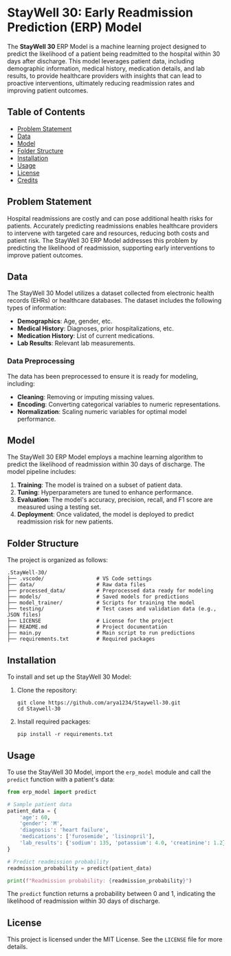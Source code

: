 # StayWell 30: Early Readmission Prediction (ERP) Model

The **StayWell 30** ERP Model is a machine learning project designed to predict the likelihood of a patient being readmitted to the hospital within 30 days after discharge. This model leverages patient data, including demographic information, medical history, medication details, and lab results, to provide healthcare providers with insights that can lead to proactive interventions, ultimately reducing readmission rates and improving patient outcomes.

## Table of Contents
- [Problem Statement](#problem-statement)
- [Data](#data)
- [Model](#model)
- [Folder Structure](#folder-structure)
- [Installation](#installation)
- [Usage](#usage)
- [License](#license)
- [Credits](#credits)

## Problem Statement

Hospital readmissions are costly and can pose additional health risks for patients. Accurately predicting readmissions enables healthcare providers to intervene with targeted care and resources, reducing both costs and patient risk. The StayWell 30 ERP Model addresses this problem by predicting the likelihood of readmission, supporting early interventions to improve patient outcomes.

## Data

The StayWell 30 Model utilizes a dataset collected from electronic health records (EHRs) or healthcare databases. The dataset includes the following types of information:
- **Demographics**: Age, gender, etc.
- **Medical History**: Diagnoses, prior hospitalizations, etc.
- **Medication History**: List of current medications.
- **Lab Results**: Relevant lab measurements.

### Data Preprocessing
The data has been preprocessed to ensure it is ready for modeling, including:
- **Cleaning**: Removing or imputing missing values.
- **Encoding**: Converting categorical variables to numeric representations.
- **Normalization**: Scaling numeric variables for optimal model performance.

## Model

The StayWell 30 ERP Model employs a machine learning algorithm to predict the likelihood of readmission within 30 days of discharge. The model pipeline includes:
1. **Training**: The model is trained on a subset of patient data.
2. **Tuning**: Hyperparameters are tuned to enhance performance.
3. **Evaluation**: The model's accuracy, precision, recall, and F1 score are measured using a testing set.
4. **Deployment**: Once validated, the model is deployed to predict readmission risk for new patients.

## Folder Structure

The project is organized as follows:

```
.StayWell-30/
├── .vscode/                 # VS Code settings
├── data/                    # Raw data files
├── processed_data/          # Preprocessed data ready for modeling
├── models/                  # Saved models for predictions
├── model_trainer/           # Scripts for training the model
├── testing/                 # Test cases and validation data (e.g., JSON files)
├── LICENSE                  # License for the project
├── README.md                # Project documentation
├── main.py                  # Main script to run predictions
├── requirements.txt         # Required packages
```

## Installation

To install and set up the StayWell 30 Model:

1. Clone the repository:
   ```
   git clone https://github.com/arya1234/Staywell-30.git
   cd Staywell-30
   ```

2. Install required packages:
   ```
   pip install -r requirements.txt
   ```

## Usage

To use the StayWell 30 Model, import the `erp_model` module and call the `predict` function with a patient's data:

```python
from erp_model import predict

# Sample patient data
patient_data = {
    'age': 60,
    'gender': 'M',
    'diagnosis': 'heart failure',
    'medications': ['furosemide', 'lisinopril'],
    'lab_results': {'sodium': 135, 'potassium': 4.0, 'creatinine': 1.2}
}

# Predict readmission probability
readmission_probability = predict(patient_data)

print(f"Readmission probability: {readmission_probability}")
```

The `predict` function returns a probability between 0 and 1, indicating the likelihood of readmission within 30 days of discharge.

## License

This project is licensed under the MIT License. See the `LICENSE` file for more details.
